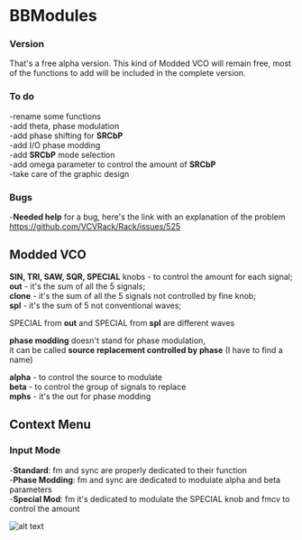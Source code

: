 # BBModules

### Version
That's a free alpha version. This kind of Modded VCO will remain free, most of the functions to add will be included in the complete version.

### To do
-rename some functions<br>
-add theta, phase modulation<br>
-add phase shifting for <b>SRCbP</b><br>
-add I/O phase modding<br>
-add <b>SRCbP</b> mode selection<br>
-add omega parameter to control the amount of <b>SRCbP</b><br>
-take care of the graphic design<br>

### Bugs
-<b>Needed help</b> for a bug, here's the link with an explanation of the problem<br>
https://github.com/VCVRack/Rack/issues/525

## Modded VCO

<b>SIN, TRI, SAW, SQR, SPECIAL</b> knobs - to control the amount for each signal;<br>
<b>out</b> - it's the sum of all the 5 signals;<br>
<b>clone</b> - it's the sum of all the 5 signals not controlled by fine knob;<br>
<b>spl</b> - it's the sum of 5 not conventional waves;<br>

SPECIAL from <b>out</b> and SPECIAL from <b>spl</b> are different waves

<b>phase modding</b> doesn't stand for phase modulation,<br>
it can be called <b>source replacement controlled by phase</b> (I have to find a name)

<b>alpha</b> - to control the source to modulate<br>
<b>beta</b> - to control the group of signals to replace<br>
<b>mphs</b> - it's the out for phase modding<br>

## Context Menu
### Input Mode

-<b>Standard</b>: fm and sync are properly dedicated to their function<br>
-<b>Phase Modding</b>: fm and sync are dedicated to modulate alpha and beta parameters<br>
-<b>Special Mod</b>: fm it's dedicated to modulate the SPECIAL knob and fmcv to control the amount<br>

![alt text](https://github.com/soulbridge/BBModules/blob/master/tt.png)
